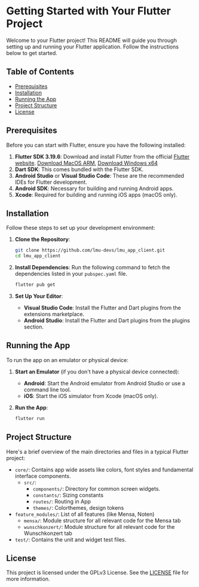 # Getting Started with Your Flutter Project

Welcome to your Flutter project! This README will guide you through setting up and running your Flutter application. Follow the instructions below to get started.

## Table of Contents
- [Prerequisites](#prerequisites)
- [Installation](#installation)
- [Running the App](#running-the-app)
- [Project Structure](#project-structure)
- [License](#license)

## Prerequisites

Before you can start with Flutter, ensure you have the following installed:

1. **Flutter SDK 3.19.6**: Download and install Flutter from the official [Flutter website](https://flutter.dev/docs/get-started/install).
[Download MacOS ARM](https://storage.googleapis.com/flutter_infra_release/releases/stable/macos/flutter_macos_arm64_3.19.6-stable.zip), [Download Windows x64](https://storage.googleapis.com/flutter_infra_release/releases/stable/windows/flutter_windows_3.19.6-stable.zip)
2. **Dart SDK**: This comes bundled with the Flutter SDK.
3. **Android Studio** or **Visual Studio Code**: These are the recommended IDEs for Flutter development.
4. **Android SDK**: Necessary for building and running Android apps.
5. **Xcode**: Required for building and running iOS apps (macOS only).

## Installation

Follow these steps to set up your development environment:

1. **Clone the Repository**:
    ```sh
    git clone https://github.com/lmu-devs/lmu_app_client.git
    cd lmu_app_client
    ```

2. **Install Dependencies**:
    Run the following command to fetch the dependencies listed in your `pubspec.yaml` file.
    ```sh
    flutter pub get
    ```

3. **Set Up Your Editor**:
    - **Visual Studio Code**: Install the Flutter and Dart plugins from the extensions marketplace.
    - **Android Studio**: Install the Flutter and Dart plugins from the plugins section.

## Running the App

To run the app on an emulator or physical device:

1. **Start an Emulator** (if you don't have a physical device connected):
    - **Android**: Start the Android emulator from Android Studio or use a command line tool.
    - **iOS**: Start the iOS simulator from Xcode (macOS only).

2. **Run the App**:
    ```sh
    flutter run
    ```

## Project Structure

Here's a brief overview of the main directories and files in a typical Flutter project:

- `core/`: Contains app wide assets like colors, font styles and fundamental interface components.
  - `src/`: 
    - `components/`: Directory for common screen widgets.
    - `constants/`: Sizing constants
    - `routes/`: Routing in App
    - `themes/`: Colorthemes, design tokens
- `feature_modules/`: List of all features (like Mensa, Noten)
  - `mensa/`: Module structure for all relevant code for the Mensa tab
  - `wunschkonzert/`: Module structure for all relevant code for the Wunschkonzert tab
- `test/`: Contains the unit and widget test files.


## License

This project is licensed under the GPLv3 License. See the [LICENSE](LICENSE) file for more information.

